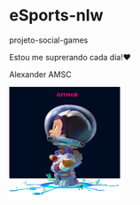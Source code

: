 # eSports-nlw
 projeto-social-games






Estou me suprerando cada dia!❤️

Alexander AMSC 


<img src="./imagens/github_spaceX.png" width="200" height="200" viewBox="0 0 200 200" alt="github">